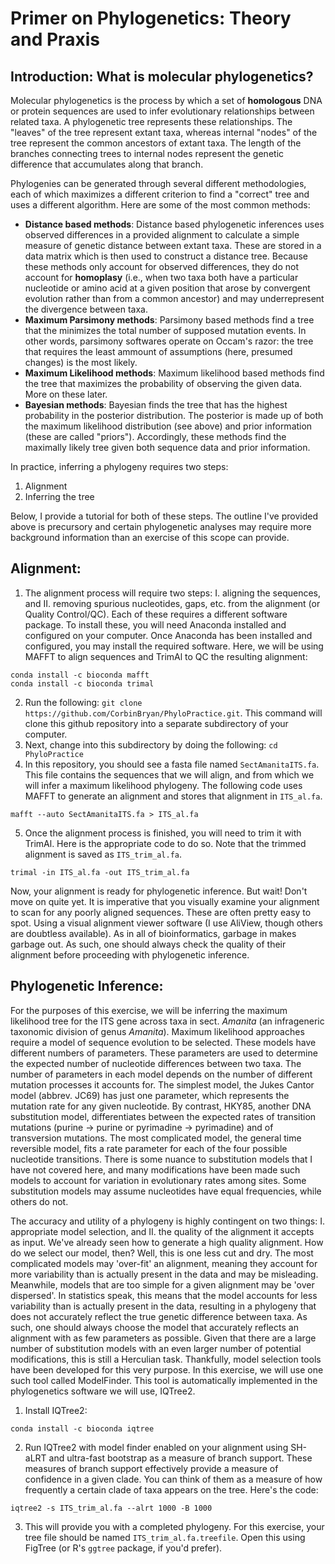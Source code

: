 # Primer on Phylogenetics: Theory and Praxis 
## Introduction: What is molecular phylogenetics? 
Molecular phylogenetics is the process by which a set of **homologous** DNA or protein sequences are used to infer evolutionary relationships between related taxa. A phylogenetic tree represents these relationships. The "leaves" of the tree represent extant taxa, whereas internal "nodes" of the tree represent the common ancestors of extant taxa. The length of the branches connecting trees to internal nodes represent the genetic difference that accumulates along that branch. 

Phylogenies can be generated through several different methodologies, each of which maximizes a different criterion to find a "correct" tree and uses a different algorithm. Here are some of the most common methods: 
* **Distance based methods**: Distance based phylogenetic inferences uses observed differences in a provided alignment to calculate a simple measure of genetic distance between extant taxa. These are stored in a data matrix which is then used to construct a distance tree. Because these methods only account for observed differences, they do not account for **homoplasy** (i.e., when two taxa both have a particular nucleotide or amino acid at a given position that arose by convergent evolution rather than from a common ancestor) and may underrepresent the divergence between taxa. 
* **Maximum Parsimony methods**: Parsimony based methods find a tree that the minimizes the total number of supposed mutation events. In other words, parsimony softwares operate on Occam's razor: the tree that requires the least ammount of assumptions (here, presumed changes) is the most likely. 
* **Maximum Likelihood methods**: Maximum likelihood based methods find the tree that maximizes the probability of observing the given data. More on these later. 
* **Bayesian methods**: Bayesian finds the tree that has the highest probability in the posterior distribution. The posterior is made up of both the maximum likelihood distribution (see above) and prior information (these are called "priors"). Accordingly, these methods find the maximally likely tree given both sequence data and prior information. 

In practice, inferring a phylogeny requires two steps: 
1. Alignment 
2. Inferring the tree

Below, I provide a tutorial for both of these steps. The outline I've provided above is precursory and certain phylogenetic analyses may require more background information than an exercise of this scope can provide. 

## Alignment: 
1. The alignment process will require two steps: I. aligning the sequences, and II. removing spurious nucleotides, gaps, etc. from the alignment (or Quality Control/QC). Each of these requires a different software package. To install these, you will need Anaconda installed and configured on your computer. Once Anaconda has been installed and configured, you may install the required software. Here, we will be using MAFFT to align sequences and TrimAl to QC the resulting alignment: 
```
conda install -c bioconda mafft 
conda install -c bioconda trimal
```
2. Run the following: `git clone https://github.com/CorbinBryan/PhyloPractice.git`. This command will clone this github repository into a separate subdirectory of your computer. 
3. Next, change into this subdirectory by doing the following: `cd PhyloPractice`
4. In this repository, you should see a fasta file named `SectAmanitaITS.fa`. This file contains the sequences that we will align, and from which we will infer a maximum likelihood phylogeny. The following code uses MAFFT to generate an alignment and stores that alignment in `ITS_al.fa`. 
``` 
mafft --auto SectAmanitaITS.fa > ITS_al.fa 
```
5. Once the alignment process is finished, you will need to trim it with TrimAl. Here is the appropriate code to do so. Note that the trimmed alignment is saved as `ITS_trim_al.fa`.  
```
trimal -in ITS_al.fa -out ITS_trim_al.fa 
```

Now, your alignment is ready for phylogenetic inference. But wait! Don't move on quite yet. It is imperative that you visually examine your alignment to scan for any poorly aligned sequences. These are often pretty easy to spot. Using a visual alignment viewer software (I use AliView, though others are doubtless available). As in all of bioinformatics, garbage in makes garbage out. As such, one should always check the quality of their alignment before proceeding with phylogenetic inference. 

## Phylogenetic Inference: 
For the purposes of this exercise, we will be inferring the maximum likelihood tree for the ITS gene across taxa in sect. _Amanita_ (an infrageneric taxonomic division of genus _Amanita_). Maximum likelihood approaches require a model of sequence evolution to be selected. These models have different numbers of parameters. These parameters are used to determine the expected number of nucleotide differences between two taxa. The number of parameters in each model depends on the number of different mutation processes it accounts for. The simplest model, the Jukes Cantor model (abbrev. JC69) has just one parameter, which represents the mutation rate for any given nucleotide. By contrast, HKY85, another DNA substitution model, differentiates between the expected rates of transition mutations (purine -> purine or pyrimadine -> pyrimadine) and of transversion mutations. The most complicated model, the general time reversible model, fits a rate parameter for each of the four possible nucleotide transitions. There is some nuance to substitution models that I have not covered here, and many modifications have been made such models to account for variation in evolutionary rates among sites. Some substitution models may assume nucleotides have equal frequencies, while others do not.  

The accuracy and utility of a phylogeny is highly contingent on two things: I. appropriate model selection, and II. the quality of the alignment it accepts as input. We've already seen how to generate a high quality alignment. How do we select our model, then? Well, this is one less cut and dry. The most complicated models may 'over-fit' an alignment, meaning they account for more variability than is actually present in the data and may be misleading. Meanwhile, models that are too simple for a given alignment may be 'over dispersed'. In statistics speak, this means that the model accounts for less variability than is actually present in the data, resulting in a phylogeny that does not accurately reflect the true genetic difference between taxa. As such, one should always choose the model that accurately reflects an alignment with as few parameters as possible. Given that there are a large number of substitution models with an even larger number of potential modifications, this is still a Herculian task. Thankfully, model selection tools have been developed for this very purpose. In this exercise, we will use one such tool called ModelFinder. This tool is automatically implemented in the phylogenetics software we will use, IQTree2. 
1. Install IQTree2: 
```
conda install -c bioconda iqtree
```
2. Run IQTree2 with model finder enabled on your alignment using SH-aLRT and ultra-fast bootstrap as a measure of branch support. These measures of branch support effectively provide a measure of confidence in a given clade. You can think of them as a measure of how frequently a certain clade of taxa appears on the tree. Here's the code: 
```
iqtree2 -s ITS_trim_al.fa --alrt 1000 -B 1000
``` 
3. This will provide you with a completed phylogeny. For this exercise, your tree file should be named `ITS_trim_al.fa.treefile`. Open this using FigTree (or R's `ggtree` package, if you'd prefer). 